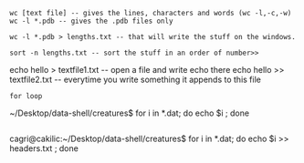 ```
wc [text file] -- gives the lines, characters and words (wc -l,-c,-w)
wc -l *.pdb -- gives the .pdb files only
```
```
wc -l *.pdb > lengths.txt -- that will write the stuff on the windows.
```
```
sort -n lengths.txt -- sort the stuff in an order of number>>
```
echo hello > textfile1.txt -- open a file and write echo there
echo hello >> textfile2.txt -- everytime you write something it appends to this file
```
for loop
```
~/Desktop/data-shell/creatures$ for i in *.dat; do  echo $i  ; done
```

```
cagri@cakilic:~/Desktop/data-shell/creatures$ for i in *.dat; do  echo $i >> headers.txt  ; done
```
